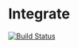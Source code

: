 # Integrate
[![Build Status](https://travis-ci.org/JoshRackers/integrate.svg?branch=master)](https://travis-ci.org/JoshRackers/integrate)

